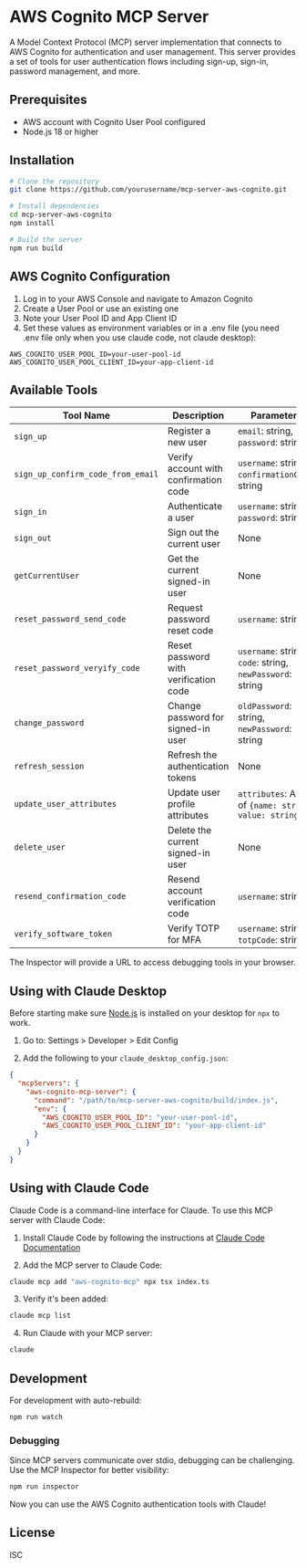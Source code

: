 # AWS Cognito MCP Server
A Model Context Protocol (MCP) server implementation that connects to AWS Cognito for authentication and user management. This server provides a set of tools for user authentication flows including sign-up, sign-in, password management, and more.

## Prerequisites

- AWS account with Cognito User Pool configured
- Node.js 18 or higher

## Installation

```bash
# Clone the repository
git clone https://github.com/yourusername/mcp-server-aws-cognito.git

# Install dependencies
cd mcp-server-aws-cognito
npm install

# Build the server
npm run build
```

## AWS Cognito Configuration

1. Log in to your AWS Console and navigate to Amazon Cognito
2. Create a User Pool or use an existing one
3. Note your User Pool ID and App Client ID
4. Set these values as environment variables or in a .env file (you need .env file only when you use claude code, not claude desktop):

```
AWS_COGNITO_USER_POOL_ID=your-user-pool-id
AWS_COGNITO_USER_POOL_CLIENT_ID=your-app-client-id
```

## Available Tools

| Tool Name | Description | Parameters |
|-----------|-------------|------------|
| `sign_up` | Register a new user | `email`: string, `password`: string |
| `sign_up_confirm_code_from_email` | Verify account with confirmation code | `username`: string, `confirmationCode`: string |
| `sign_in` | Authenticate a user | `username`: string, `password`: string |
| `sign_out` | Sign out the current user | None |
| `getCurrentUser` | Get the current signed-in user | None |
| `reset_password_send_code` | Request password reset code | `username`: string |
| `reset_password_veryify_code` | Reset password with verification code | `username`: string, `code`: string, `newPassword`: string |
| `change_password` | Change password for signed-in user | `oldPassword`: string, `newPassword`: string |
| `refresh_session` | Refresh the authentication tokens | None |
| `update_user_attributes` | Update user profile attributes | `attributes`: Array of `{name: string, value: string}` |
| `delete_user` | Delete the current signed-in user | None |
| `resend_confirmation_code` | Resend account verification code | `username`: string |
| `verify_software_token` | Verify TOTP for MFA | `username`: string, `totpCode`: string |

The Inspector will provide a URL to access debugging tools in your browser.

## Using with Claude Desktop
Before starting make sure [Node.js](https://nodejs.org/) is installed on your desktop for `npx` to work.
1. Go to: Settings > Developer > Edit Config

2. Add the following to your `claude_desktop_config.json`:

```json
{
  "mcpServers": {
    "aws-cognito-mcp-server": {
      "command": "/path/to/mcp-server-aws-cognito/build/index.js",
      "env": {
        "AWS_COGNITO_USER_POOL_ID": "your-user-pool-id",
        "AWS_COGNITO_USER_POOL_CLIENT_ID": "your-app-client-id"
      }
    }
  }
}
```

## Using with Claude Code

Claude Code is a command-line interface for Claude. To use this MCP server with Claude Code:

1. Install Claude Code by following the instructions at [Claude Code Documentation](https://docs.anthropic.com/ko/docs/agents-and-tools/claude-code/overview)

2. Add the MCP server to Claude Code:
```bash
claude mcp add "aws-cognito-mcp" npx tsx index.ts
```

3. Verify it's been added:
```bash
claude mcp list
```

4. Run Claude with your MCP server:
```bash
claude
```

## Development

For development with auto-rebuild:
```bash
npm run watch
```

### Debugging

Since MCP servers communicate over stdio, debugging can be challenging. Use the MCP Inspector for better visibility:

```bash
npm run inspector
```

Now you can use the AWS Cognito authentication tools with Claude!

## License

ISC 
